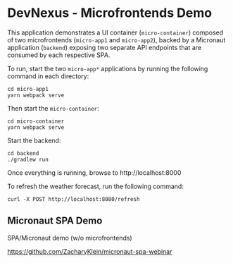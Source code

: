 # DevNexus - Microfrontends Demo

This application demonstrates a UI container (`micro-container`) composed of two microfrontends (`micro-app1` and `micro-app2`), backed by a Micronaut application (`backend`) exposing two separate API endpoints that are consumed by each respective SPA. 

To run, start the two `micro-app*` applications by running the following command in each directory:

```
cd micro-app1
yarn webpack serve
```

Then start the `micro-container`:


```
cd micro-container
yarn webpack serve
```

Start the backend:

```
cd backend
./gradlew run
```

Once everything is running, browse to http://localhost:8000

To refresh the weather forecast, run the following command:

```
curl -X POST http://localhost:8080/refresh
```

## Micronaut SPA Demo

SPA/Micronaut demo (w/o microfrontends)

https://github.com/ZacharyKlein/micronaut-spa-webinar
